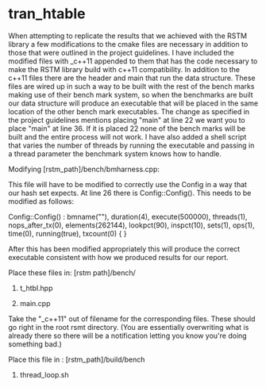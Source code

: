 # tran_htable
When attempting to replicate the results that we achieved with the RSTM library a few modifications
to the cmake files are necessary in addition to those that were outlined in the project guidelines.
I have included the modified files with _c++11 appended to them that has the code necessary to make the
RSTM library build with c++11 compatibility. In addition to the c++11 files there are the header and main
that run the data structure. These files are wired up in such a way to be built with the rest of the bench marks
making use of their bench mark system, so when the benchmarks are built our data structure will produce an executable
that will be placed in the same location of the other bench mark executables. The change as specified in the project 
guidelines mentions placing "main" at line 22 we want you to place "main" at line 36. If it is placed 22 none of the bench marks will be built and the entire process will not work. I have also added a shell script that varies the number of threads by running the executable and passing in a thread parameter the benchmark system knows how to handle.

Modifying [rstm_path]/bench/bmharness.cpp:

This file will have to be modified to correctly use the Config in a way that our hash set expects. At line 26 there is Config::Config(). This needs to be modified as follows:

Config::Config() :
    bmname(""),
    duration(4),
    execute(500000),
    threads(1),
    nops_after_tx(0),
    elements(262144),
    lookpct(90),
    inspct(10),
    sets(1),
    ops(1),
    time(0),
    running(true),
    txcount(0)
{
}

After this has been modified appropriately this will produce the correct executable consistent with how we produced results for our report.

Place these files in: [rstm path]/bench/
  
1. t_htbl.hpp

2. main.cpp

Take the "_c++11" out of filename for the corresponding files.
These should go right in the root rsmt directory. (You are essentially overwriting what is already there so there will be a notification letting you know you're doing something bad.)

Place this file in : [rstm_path]/build/bench

1.  thread_loop.sh

